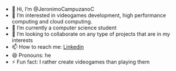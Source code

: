 - 👋 Hi, I’m @JeronimoCampuzanoC
- 👀 I’m interested in videogames development, high performance computing and cloud computing.
- 🌱 I’m currently a computer science student
- 💞️ I’m looking to collaborate on any type of projects that are in my interests 
- 📫 How to reach me: [Linkedin](https://www.linkedin.com/in/jeronimo-campuzano-casta%C3%B1o/)
- 😄 Pronouns: he
- ⚡ Fun fact: I rather create videogames than playing them

<!---
JeronimoCampuzanoC/JeronimoCampuzanoC is a ✨ special ✨ repository because its `README.md` (this file) appears on your GitHub profile.
You can click the Preview link to take a look at your changes.
--->
